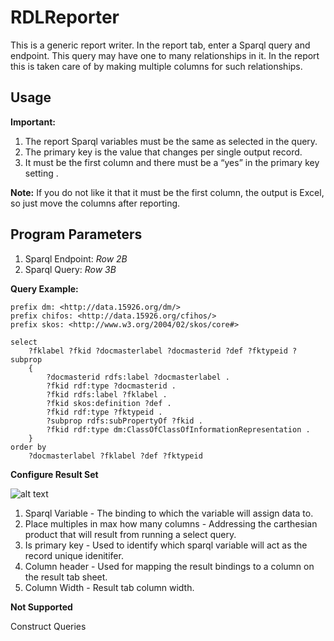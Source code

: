 # RDLReporter

This is a generic report writer. In the report tab, enter a Sparql query and endpoint. This query may have one to many relationships in it. In the report this is taken care of by making multiple columns for such relationships. 

## Usage

**Important:**

1. The report Sparql variables must be the same as selected in the query.
2. The primary key is the value that changes per single output record. 
3. It must be the first column and there must be a “yes” in the primary key setting .

**Note:**  If you do not like it that it must be the first column, the output is Excel, so just move the columns after reporting.

## Program Parameters
1. Sparql Endpoint: _Row 2B_
2. Sparql Query: _Row 3B_

**Query Example:**

```Sparql
prefix dm: <http://data.15926.org/dm/>
prefix chifos: <http://data.15926.org/cfihos/>
prefix skos: <http://www.w3.org/2004/02/skos/core#>

select 
    ?fklabel ?fkid ?docmasterlabel ?docmasterid ?def ?fktypeid ?subprop
    {
        ?docmasterid rdfs:label ?docmasterlabel .
        ?fkid rdf:type ?docmasterid .
        ?fkid rdfs:label ?fklabel .
        ?fkid skos:definition ?def .
        ?fkid rdf:type ?fktypeid .
        ?subprop rdfs:subPropertyOf ?fkid .
        ?fkid rdf:type dm:ClassOfClassOfInformationRepresentation .
    }
order by 
    ?docmasterlabel ?fklabel ?def ?fktypeid
```

**Configure Result Set**

![alt text](https://https://github.com/15926tools/15926RDL2Reporter/resultset_config.JPG "Result set Config")

1. Sparql Variable - The binding to which the variable will assign data to.
2. Place multiples in max how many columns - Addressing the carthesian product that will result from running a select query.
3. Is primary key - Used to identify which sparql variable will act as the record unique idenitifer.
4. Column header - Used for mapping the result bindings to a column on the result tab sheet.
5. Column Width - Result tab column width.


**Not Supported**

Construct Queries
